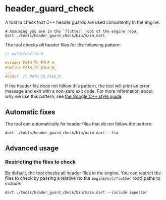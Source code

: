 # header_guard_check

A tool to check that C++ header guards are used consistently in the engine.

```shell
# Assuming you are in the `flutter` root of the engine repo.
dart ./tools/header_guard_check/bin/main.dart
```

The tool checks _all_ header files for the following pattern:

```h
// path/to/file.h

#ifndef PATH_TO_FILE_H_
#define PATH_TO_FILE_H_
...
#endif  // PATH_TO_FILE_H_
```

If the header file does not follow this pattern, the tool will print an error
message and exit with a non-zero exit code. For more information about why we
use this pattern, see
[the Google C++ style guide](https://google.github.io/styleguide/cppguide.html#The__define_Guard).

## Automatic fixes

The tool can automatically fix header files that do not follow the pattern:

```shell
dart ./tools/header_guard_check/bin/main.dart --fix
```

## Advanced usage

### Restricting the files to check

By default, the tool checks all header files in the engine. You can restrict the
files to check by passing a relative (to the `engine/src/flutter` root) paths to
include:

```shell
dart ./tools/header_guard_check/bin/main.dart --include impeller
```
